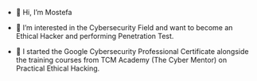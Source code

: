 - 👋 Hi, I’m Mostefa

- 👀 I’m interested in the Cybersecurity Field and want to become an Ethical Hacker and performing Penetration Test.

- 🌱 I started the Google Cybersecurity Professional Certificate alongside the training courses from TCM Academy (The Cyber Mentor) on Practical Ethical Hacking.

<!---
Mostefa-M/Mostefa-M is a ✨ special ✨ repository because its `README.md` (this file) appears on your GitHub profile.
You can click the Preview link to take a look at your changes.
--->
